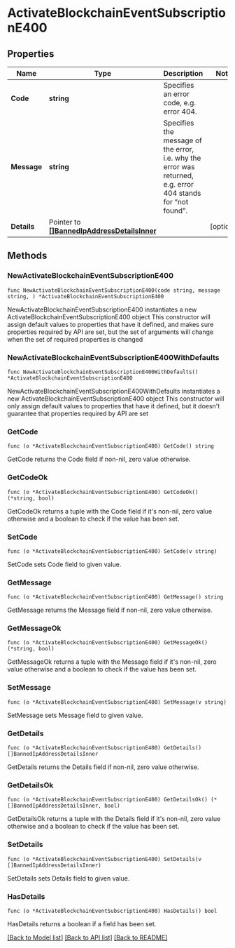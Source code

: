 # ActivateBlockchainEventSubscriptionE400

## Properties

Name | Type | Description | Notes
------------ | ------------- | ------------- | -------------
**Code** | **string** | Specifies an error code, e.g. error 404. | 
**Message** | **string** | Specifies the message of the error, i.e. why the error was returned, e.g. error 404 stands for “not found”. | 
**Details** | Pointer to [**[]BannedIpAddressDetailsInner**](BannedIpAddressDetailsInner.md) |  | [optional] 

## Methods

### NewActivateBlockchainEventSubscriptionE400

`func NewActivateBlockchainEventSubscriptionE400(code string, message string, ) *ActivateBlockchainEventSubscriptionE400`

NewActivateBlockchainEventSubscriptionE400 instantiates a new ActivateBlockchainEventSubscriptionE400 object
This constructor will assign default values to properties that have it defined,
and makes sure properties required by API are set, but the set of arguments
will change when the set of required properties is changed

### NewActivateBlockchainEventSubscriptionE400WithDefaults

`func NewActivateBlockchainEventSubscriptionE400WithDefaults() *ActivateBlockchainEventSubscriptionE400`

NewActivateBlockchainEventSubscriptionE400WithDefaults instantiates a new ActivateBlockchainEventSubscriptionE400 object
This constructor will only assign default values to properties that have it defined,
but it doesn't guarantee that properties required by API are set

### GetCode

`func (o *ActivateBlockchainEventSubscriptionE400) GetCode() string`

GetCode returns the Code field if non-nil, zero value otherwise.

### GetCodeOk

`func (o *ActivateBlockchainEventSubscriptionE400) GetCodeOk() (*string, bool)`

GetCodeOk returns a tuple with the Code field if it's non-nil, zero value otherwise
and a boolean to check if the value has been set.

### SetCode

`func (o *ActivateBlockchainEventSubscriptionE400) SetCode(v string)`

SetCode sets Code field to given value.


### GetMessage

`func (o *ActivateBlockchainEventSubscriptionE400) GetMessage() string`

GetMessage returns the Message field if non-nil, zero value otherwise.

### GetMessageOk

`func (o *ActivateBlockchainEventSubscriptionE400) GetMessageOk() (*string, bool)`

GetMessageOk returns a tuple with the Message field if it's non-nil, zero value otherwise
and a boolean to check if the value has been set.

### SetMessage

`func (o *ActivateBlockchainEventSubscriptionE400) SetMessage(v string)`

SetMessage sets Message field to given value.


### GetDetails

`func (o *ActivateBlockchainEventSubscriptionE400) GetDetails() []BannedIpAddressDetailsInner`

GetDetails returns the Details field if non-nil, zero value otherwise.

### GetDetailsOk

`func (o *ActivateBlockchainEventSubscriptionE400) GetDetailsOk() (*[]BannedIpAddressDetailsInner, bool)`

GetDetailsOk returns a tuple with the Details field if it's non-nil, zero value otherwise
and a boolean to check if the value has been set.

### SetDetails

`func (o *ActivateBlockchainEventSubscriptionE400) SetDetails(v []BannedIpAddressDetailsInner)`

SetDetails sets Details field to given value.

### HasDetails

`func (o *ActivateBlockchainEventSubscriptionE400) HasDetails() bool`

HasDetails returns a boolean if a field has been set.


[[Back to Model list]](../README.md#documentation-for-models) [[Back to API list]](../README.md#documentation-for-api-endpoints) [[Back to README]](../README.md)


